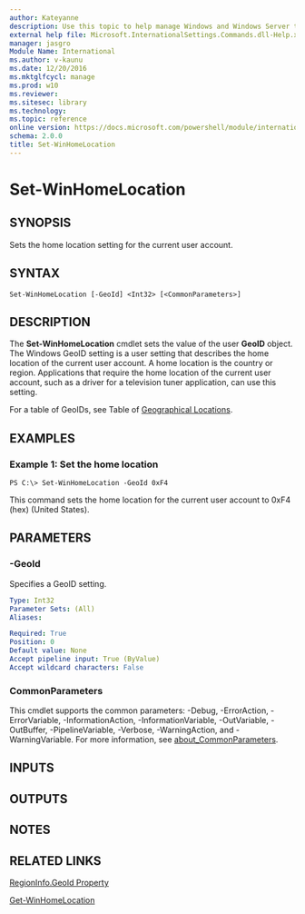 ```yaml
---
author: Kateyanne
description: Use this topic to help manage Windows and Windows Server technologies with Windows PowerShell.
external help file: Microsoft.InternationalSettings.Commands.dll-Help.xml
manager: jasgro
Module Name: International
ms.author: v-kaunu
ms.date: 12/20/2016
ms.mktglfcycl: manage
ms.prod: w10
ms.reviewer: 
ms.sitesec: library
ms.technology: 
ms.topic: reference
online version: https://docs.microsoft.com/powershell/module/international/set-winhomelocation?view=windowsserver2016-ps&wt.mc_id=ps-gethelp
schema: 2.0.0
title: Set-WinHomeLocation
---
```


# Set-WinHomeLocation

## SYNOPSIS
Sets the home location setting for the current user account.

## SYNTAX

```
Set-WinHomeLocation [-GeoId] <Int32> [<CommonParameters>]
```

## DESCRIPTION
The **Set-WinHomeLocation** cmdlet sets the value of the user **GeoID** object.
The Windows GeoID setting is a user setting that describes the home location of the current user account.
A home location is the country or region.
Applications that require the home location of the current user account, such as a driver for a television tuner application, can use this setting.

For a table of GeoIDs, see Table of [Geographical Locations](https://go.microsoft.com/fwlink/?LinkID=242308).

## EXAMPLES

### Example 1: Set the home location
```
PS C:\> Set-WinHomeLocation -GeoId 0xF4
```

This command sets the home location for the current user account to 0xF4 (hex) (United States).

## PARAMETERS

### -GeoId
Specifies a GeoID setting.

```yaml
Type: Int32
Parameter Sets: (All)
Aliases: 

Required: True
Position: 0
Default value: None
Accept pipeline input: True (ByValue)
Accept wildcard characters: False
```

### CommonParameters
This cmdlet supports the common parameters: -Debug, -ErrorAction, -ErrorVariable, -InformationAction, -InformationVariable, -OutVariable, -OutBuffer, -PipelineVariable, -Verbose, -WarningAction, and -WarningVariable. For more information, see [about_CommonParameters](https://go.microsoft.com/fwlink/?LinkID=113216).

## INPUTS

## OUTPUTS

## NOTES

## RELATED LINKS

[RegionInfo.GeoId Property](https://go.microsoft.com/fwlink/?LinkID=242310)

[Get-WinHomeLocation](./Get-WinHomeLocation.md)

